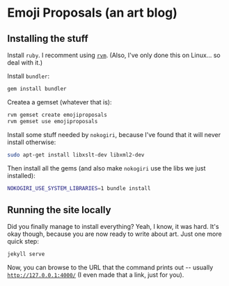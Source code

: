 # Emoji Proposals (an art blog)

## Installing the stuff

Install `ruby`. I recomment using [`rvm`](https://rvm.io/). (Also, I've only done this on Linux... so deal with it.)

Install `bundler`:

```bash
gem install bundler
```

Createa a gemset (whatever that is):

```bash
rvm gemset create emojiproposals
rvm gemset use emojiproposals
```

Install some stuff needed by `nokogiri`, because I've found that it will never install otherwise:

```bash
sudo apt-get install libxslt-dev libxml2-dev
```

Then install all the gems (and also make `nokogiri` use the libs we just installed):

```bash
NOKOGIRI_USE_SYSTEM_LIBRARIES=1 bundle install
```

## Running the site locally

Did you finally manage to install everything? Yeah, I know, it was hard. It's okay though, because you are now ready to write about art. Just one more quick step:

```bash
jekyll serve
```

Now, you can browse to the URL that the command prints out -- usually [`http://127.0.0.1:4000/`](http://127.0.0.1:4000/) (I even made that a link, just for you).
